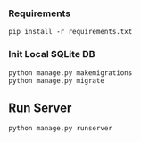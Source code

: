 ### Requirements
```pip install -r requirements.txt```

### Init Local SQLite DB
```
python manage.py makemigrations
python manage.py migrate
```

## Run Server
```python manage.py runserver```